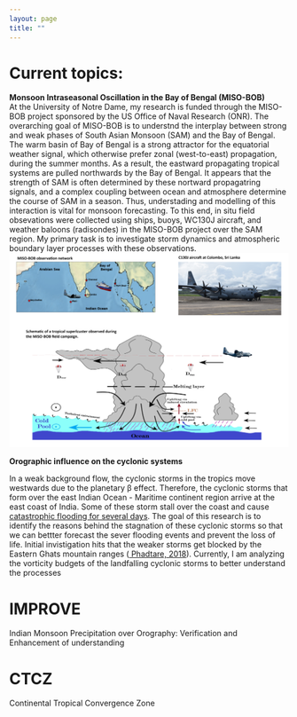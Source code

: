 ```yaml
---
layout: page
title: ""
---
```

 
<h1> Current topics: </h1>

<b>  Monsoon Intraseasonal Oscillation in the Bay of Bengal (MISO-BOB) </b> <br>
At the University of Notre Dame, my research is funded through the MISO-BOB project sponsored by the US Office of Naval Research (ONR). The overarching goal of MISO-BOB is to understnd the interplay between strong and weak phases of South Asian Monsoon (SAM) and the Bay of Bengal. The warm basin of Bay of Bengal is a strong attractor for the equatorial weather signal, which otherwise prefer zonal (west-to-east) propagation, during the summer months. As a result, the eastward propagating tropical systems are pulled northwards by the Bay of Bengal. It appears that the strength of SAM is often determined by these nortward propagatring signals, and a complex coupling between ocean and atmosphere determine the course of SAM in a season. Thus, understading and modelling of this interaction is vital for monsoon forecasting. To this end, in situ field obsevations were collected using ships, buoys, WC130J aircraft, and weather baloons (radisondes) in the MISO-BOB project over the SAM region. My primary task is to investigate storm dynamics and atmospheric boundary layer processes with these observations.  <br>
<img src="/assets/MISO_bob_website.png" alt="">	

<b>  Orographic influence on the cyclonic systems </b> <br>

<p> In a weak background flow, the cyclonic storms in the tropics move westwards due to the planetary &#946 effect. Therefore, the cyclonic storms that form over the east Indian Ocean - Maritime continent region arrive at the east coast of India. Some of these storm stall over the coast and cause <a href="https://earthobservatory.nasa.gov/images/87131/historic-rainfall-floods-southeast-india"> catastrophic flooding for several days</a>. The goal of this research is to identify the reasons behind the stagnation of these cyclonic storms so that we can bettter forecast the sever flooding events and prevent the loss of life. Initial invistigation hits that the weaker storms get blocked by the Eastern Ghats mountain ranges (<a href="https://journals.ametsoc.org/view/journals/mwre/146/4/mwr-d-16-0473.1.xml"> Phadtare, 2018</a>). Currently, I am analyzing the vorticity budgets of the landfalling cyclonic storms to better understand the processes <br>
  
<h1>IMPROVE</h1>

<p> Indian Monsoon Precipitation over Orography: Verification and Enhancement of understanding <br>
  
<h1>CTCZ</h1>

<p> Continental Tropical Convergence Zone <br>
